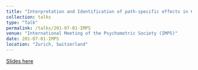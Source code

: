 ```yaml
---
title: "Interpretation and Identification of path-specific effects in CT-VAR(1) models"
collection: talks
type: "Talk"
permalink: /talks/201-07-01-IMPS
venue: "International Meeting of the Psychometric Society (IMPS)"
date: 201-07-01-IMPS
location: "Zurich, Switzerland"
---
```


[Slides here](http://ryanoisin.github.io/files/IMPS_3.pdf)
